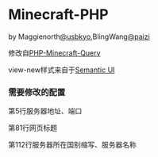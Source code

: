 # Minecraft-PHP
by Maggienorth[@usbkyo](https://github.com/usbkyo),BlingWang[@paizi](https://github.com/paizi)


修改自[PHP-Minecraft-Query](https://github.com/xPaw/PHP-Minecraft-Query/)


view-new样式来自于[Semantic UI](https://semantic-ui.com)


### 需要修改的配置
第5行服务器地址、端口

第81行网页标题

第112行服务器所在国别缩写、服务器名称
